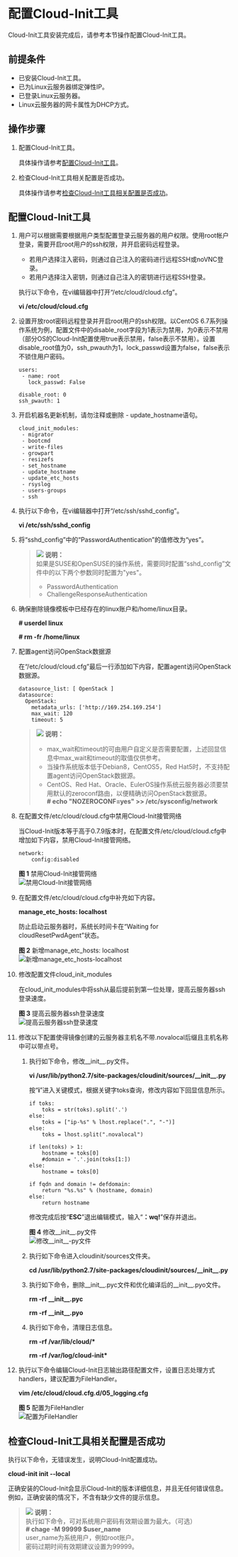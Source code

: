 # 配置Cloud-Init工具<a name="ZH-CN_TOPIC_0122876047"></a>

Cloud-Init工具安装完成后，请参考本节操作配置Cloud-Init工具。

## 前提条件<a name="zh-cn_topic_0029124518_section49653222162416"></a>

-   已安装Cloud-Init工具。
-   已为Linux云服务器绑定弹性IP。
-   已登录Linux云服务器。
-   Linux云服务器的网卡属性为DHCP方式。

## 操作步骤<a name="section62254326101255"></a>

1.  配置Cloud-Init工具。

    具体操作请参考[配置Cloud-Init工具](#section167211112174518)。

2.  检查Cloud-Init工具相关配置是否成功。

    具体操作请参考[检查Cloud-Init工具相关配置是否成功](#section56956574101031)。


## 配置Cloud-Init工具<a name="section167211112174518"></a>

1.  用户可以根据需要根据用户类型配置登录云服务器的用户权限。使用root帐户登录，需要开启root用户的ssh权限，并开启密码远程登录。

    -   若用户选择注入密码，则通过自己注入的密码进行远程SSH或noVNC登录。
    -   若用户选择注入密钥，则通过自己注入的密钥进行远程SSH登录。

    执行以下命令，在vi编辑器中打开“/etc/cloud/cloud.cfg”。

    **vi /etc/cloud/cloud.cfg**

2.  设置开放root密码远程登录并开启root用户的ssh权限。以CentOS 6.7系列操作系统为例，配置文件中的disable\_root字段为1表示为禁用，为0表示不禁用（部分OS的Cloud-Init配置使用true表示禁用，false表示不禁用）。设置disable\_root值为0，ssh\_pwauth为1，lock\_passwd设置为false，false表示不锁住用户密码。

    ```
    users:
     - name: root
       lock_passwd: False
    
    disable_root: 0
    ssh_pwauth: 1
    ```


1.  开启机器名更新机制，请勿注释或删除 - update\_hostname语句。

    ```
    cloud_init_modules:
     - migrator
     - bootcmd
     - write-files
     - growpart
     - resizefs
     - set_hostname
     - update_hostname
     - update_etc_hosts
     - rsyslog
     - users-groups
     - ssh
    ```

2.  执行以下命令，在vi编辑器中打开“/etc/ssh/sshd\_config”。

    **vi /etc/ssh/sshd\_config**

3.  将“sshd\_config”中的“PasswordAuthentication”的值修改为“yes”。

    >![](public_sys-resources/icon-note.gif) **说明：**   
    >如果是SUSE和OpenSUSE的操作系统，需要同时配置“sshd\_config”文件中的以下两个参数同时配置为"yes"。  
    >-   PasswordAuthentication  
    >-   ChallengeResponseAuthentication  

4.  确保删除镜像模板中已经存在的linux账户和/home/linux目录。

    **\# userdel linux**

    **\# rm -fr /home/linux**


1.  配置agent访问OpenStack数据源

    在“/etc/cloud/cloud.cfg”最后一行添加如下内容，配置agent访问OpenStack数据源。

    ```
    datasource_list: [ OpenStack ]
    datasource:
      OpenStack:
        metadata_urls: ['http://169.254.169.254']
        max_wait: 120
        timeout: 5
    ```

    >![](public_sys-resources/icon-note.gif) **说明：**   
    >-   max\_wait和timeout的可由用户自定义是否需要配置，上述回显信息中max\_wait和timeout的取值仅供参考。  
    >-   当操作系统版本低于Debian8，CentOS5，Red Hat5时，不支持配置agent访问OpenStack数据源。  
    >-   CentOS、Red Hat、Oracle、EulerOS操作系统云服务器必须要禁用默认的zeroconf路由，以便精确访问OpenStack数据源。  
    >    **\# echo "NOZEROCONF=yes" \>\> /etc/sysconfig/network**  

2.  在配置文件/etc/cloud/cloud.cfg中禁用Cloud-Init接管网络

    当Cloud-Init版本等于高于0.7.9版本时，在配置文件/etc/cloud/cloud.cfg中增加如下内容，禁用Cloud-Init接管网络。

    ```
    network:
        config:disabled
    ```

    **图 1**  禁用Cloud-Init接管网络<a name="fig6457310396"></a>  
    ![](figures/禁用Cloud-Init接管网络.png "禁用Cloud-Init接管网络")

3.  在配置文件/etc/cloud/cloud.cfg中补充如下内容。

    **manage\_etc\_hosts: localhost**

    防止启动云服务器时，系统长时间卡在“Waiting for cloudResetPwdAgent”状态。

    **图 2**  新增manage\_etc\_hosts: localhost<a name="fig12642166911"></a>  
    ![](figures/新增manage_etc_hosts-localhost.png "新增manage_etc_hosts-localhost")

4.  修改配置文件cloud\_init\_modules

    在cloud\_init\_modules中将ssh从最后提前到第一位处理，提高云服务器ssh登录速度。

    **图 3**  提高云服务器ssh登录速度<a name="fig1790810621020"></a>  
    ![](figures/提高云服务器ssh登录速度.png "提高云服务器ssh登录速度")

5.  修改以下配置使得镜像创建的云服务器主机名不带.novalocal后缀且主机名称中可以带点号。
    1.  执行如下命令，修改\_\_init\_\_.py文件。

        **vi /usr/lib/python2.7/site-packages/cloudinit/sources/\_\_init\_\_.py**

        按“**i**”进入关键模式，根据关键字toks查询，修改内容如下回显信息所示。

        ```
        if toks:
            toks = str(toks).split('.')
        else:
            toks = ["ip-%s" % lhost.replace(".", "-")]
        else:
            toks = lhost.split(".novalocal")
        
        if len(toks) > 1:
            hostname = toks[0]
            #domain = '.'.join(toks[1:])
        else:
            hostname = toks[0]
        
        if fqdn and domain != defdomain:
            return "%s.%s" % (hostname, domain)
        else:
            return hostname
        ```

        修改完成后按“**ESC**”退出编辑模式，输入“**：wq!**”保存并退出。

        **图 4**  修改\_\_init\_\_.py文件<a name="fig16394117429"></a>  
        ![](figures/修改__init__-py文件.png "修改__init__-py文件")

    2.  执行如下命令进入cloudinit/sources文件夹。

        **cd /usr/lib/python2.7/site-packages/cloudinit/sources/\_\_init\_\_.py**

    3.  执行如下命令，删除\_\_init\_\_.pyc文件和优化编译后的\_\_init\_\_.pyo文件。

        **rm -rf \_\_init\_\_.pyc**

        **rm -rf \_\_init\_\_.pyo**

    4.  执行如下命令，清理日志信息。

        **rm -rf /var/lib/cloud/\***

        **rm -rf /var/log/cloud-init\***


6.  执行以下命令编辑Cloud-Init日志输出路径配置文件，设置日志处理方式handlers，建议配置为FileHandler。

    **vim /etc/cloud/cloud.cfg.d/05\_logging.cfg**

    **图 5**  配置为FileHandler<a name="fig7199201371212"></a>  
    ![](figures/配置为FileHandler.png "配置为FileHandler")


## 检查Cloud-Init工具相关配置是否成功<a name="section56956574101031"></a>

执行以下命令，无错误发生，说明Cloud-Init配置成功。

**cloud-init init --local**

正确安装的Cloud-Init会显示Cloud-Init的版本详细信息，并且无任何错误信息。例如，正确安装的情况下，不含有缺少文件的提示信息。

>![](public_sys-resources/icon-note.gif) **说明：**   
>执行如下命令，可对系统用户密码有效期设置为最大。（可选）  
>**\# chage -M 99999 $user\_name**  
>user\_name为系统用户，例如root账户。  
>密码过期时间有效期建议设置为99999。  

